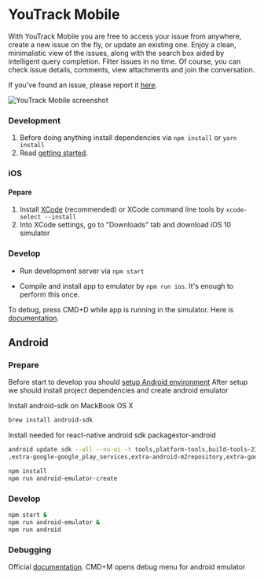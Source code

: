 
# YouTrack Mobile

With YouTrack Mobile you are free to access your issue from anywhere, create a new issue on the fly, or update an existing one.
Enjoy a clean, minimalistic view of the issues, along with the search box aided by intelligent query completion. Filter issues in no time.
Of course, you can check issue details, comments, view attachments and join the conversation.

If you've found an issue, please report it [here](https://youtrack.jetbrains.com/newissue?project=DSH&clearDraft=true).

![YouTrack Mobile screenshot](https://drive.google.com/uc?export=&id=0B6BBCd1L_wXacS1aUEk3RlFEMTg)

### Development

1. Before doing anything install dependencies via `npm install` or `yarn install`
2. Read [getting started](https://facebook.github.io/react-native/docs/getting-started.html).

### iOS

#### Pepare

1. Install [XCode](https://developer.apple.com/xcode/download/) (recommended) or XCode command line tools by `xcode-select --install`
2. Into XCode settings, go to "Downloads" tab and download iOS 10 simulator

### Develop

* Run development server via `npm start`

* Compile and install app to emulator by `npm run ios`. It's enough to perform this once.

To debug, press CMD+D while app is running in the simulator. Here is [documentation](https://facebook.github.io/react-native/docs/debugging.html).

## Android

### Prepare
Before start to develop you should [setup Android environment](https://facebook.github.io/react-native/docs/android-setup.html)
After setup we should install project dependencies and create android emulator

Install android-sdk on MackBook OS X
```sh
brew install android-sdk
```

Install needed for react-native android sdk packagestor-android
```sh
android update sdk --all --no-ui -t tools,platform-tools,build-tools-23.0.1,android-23\
,extra-google-google_play_services,extra-android-m2repository,extra-google-m2repository,extra-android-support
```

```sh
npm install
npm run android-emulator-create
```


### Develop

```sh
npm start &
npm run android-emulator &
npm run android
```

### Debugging

Official [documentation](https://facebook.github.io/react-native/docs/debugging.html). CMD+M opens debug menu for android emulator
